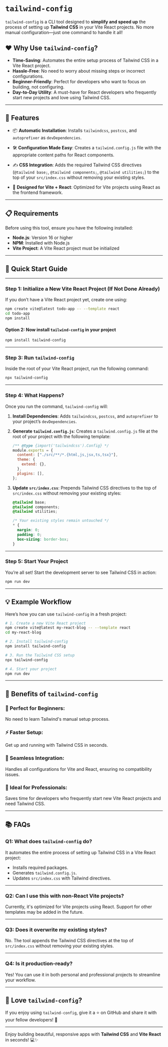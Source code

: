 # `tailwind-config`

`tailwind-config` is a CLI tool designed to **simplify and speed up** the process of setting up **Tailwind CSS** in your Vite React projects. No more manual configuration—just one command to handle it all!

## ❤️ Why Use `tailwind-config`?

- **Time-Saving**: Automates the entire setup process of Tailwind CSS in a Vite React project.
- **Hassle-Free**: No need to worry about missing steps or incorrect configurations.
- **Beginner-Friendly**: Perfect for developers who want to focus on building, not configuring.
- **Day-to-Day Utility**: A must-have for React developers who frequently start new projects and love using Tailwind CSS.

---

## 🎁 Features

- 📦 **Automatic Installation**:
  Installs `tailwindcss`, `postcss`, and `autoprefixer` as `devDependencies`.
  
- 🛠️ **Configuration Made Easy**:
  Creates a `tailwind.config.js` file with the appropriate content paths for React components.

- ✍️ **CSS Integration**:
  Adds the required Tailwind CSS directives (`@tailwind base;`, `@tailwind components;`, `@tailwind utilities;`) to the top of your `src/index.css` without removing your existing styles.

- 🚀 **Designed for Vite + React**:
  Optimized for Vite projects using React as the frontend framework.

---

## 📋 Requirements

Before using this tool, ensure you have the following installed:

- **Node.js**: Version 16 or higher
- **NPM**: Installed with Node.js
- **Vite Project**: A Vite React project must be initialized

---

## 🚀 Quick Start Guide

---

### Step 1: Initialize a New Vite React Project (If Not Done Already)

If you don’t have a Vite React project yet, create one using:

```bash
npm create vite@latest todo-app -- --template react
cd todo-app
npm install
```
#### Option 2: Now install `tailwind-config` in your project
```bash
npm install tailwind-config
```

---

### Step 3: Run `tailwind-config`

Inside the root of your Vite React project, run the following command:

```bash
npx tailwind-config
```

---

### Step 4: What Happens?

Once you run the command, `tailwind-config` will:
1. **Install Dependencies**:
   Adds `tailwindcss`, `postcss`, and `autoprefixer` to your project’s `devDependencies`.

2. **Generate `tailwind.config.js`**:
   Creates a `tailwind.config.js` file at the root of your project with the following template:
   ```js
   /** @type {import('tailwindcss').Config} */
   module.exports = {
     content: ["./src/**/*.{html,js,jsx,ts,tsx}"],
     theme: {
       extend: {},
     },
     plugins: [],
   };
   ```

3. **Update `src/index.css`**:
   Prepends Tailwind CSS directives to the top of `src/index.css` without removing your existing styles:
   ```css
   @tailwind base;
   @tailwind components;
   @tailwind utilities;

   /* Your existing styles remain untouched */
   * {
     margin: 0;
     padding: 0;
     box-sizing: border-box;
   }
   ```

---

### Step 5: Start Your Project

You’re all set! Start the development server to see Tailwind CSS in action:

```bash
npm run dev
```

---

## 💡 Example Workflow

Here’s how you can use `tailwind-config` in a fresh project:

```bash
# 1. Create a new Vite React project
npm create vite@latest my-react-blog -- --template react
cd my-react-blog

# 2. Install tailwind-config
npm install tailwind-config

# 3. Run the Tailwind CSS setup
npx tailwind-config

# 4. Start your project
npm run dev
```

---

## 💎 Benefits of `tailwind-config`

### 🌟 Perfect for Beginners:
No need to learn Tailwind's manual setup process.

### ⚡ Faster Setup:
Get up and running with Tailwind CSS in seconds.

### 🔧 Seamless Integration:
Handles all configurations for Vite and React, ensuring no compatibility issues.

### 💼 Ideal for Professionals:
Saves time for developers who frequently start new Vite React projects and need Tailwind CSS.

---

## 📚 FAQs

### **Q1: What does `tailwind-config` do?**
It automates the entire process of setting up Tailwind CSS in a Vite React project:
- Installs required packages.
- Generates `tailwind.config.js`.
- Updates `src/index.css` with Tailwind directives.

---

### **Q2: Can I use this with non-React Vite projects?**
Currently, it's optimized for Vite projects using React. Support for other templates may be added in the future.

---

### **Q3: Does it overwrite my existing styles?**
No. The tool appends the Tailwind CSS directives at the top of `src/index.css` without removing your existing styles.

---

### **Q4: Is it production-ready?**
Yes! You can use it in both personal and professional projects to streamline your workflow.

---

## 💌 Love `tailwind-config`?

If you enjoy using `tailwind-config`, give it a ⭐ on GitHub and share it with your fellow developers! 🚀

---

Enjoy building beautiful, responsive apps with **Tailwind CSS** and **Vite React** in seconds! 💻✨